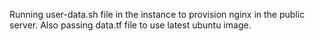 Running user-data.sh file in the instance to provision nginx in the public server. Also passing data.tf file to use latest ubuntu image.
